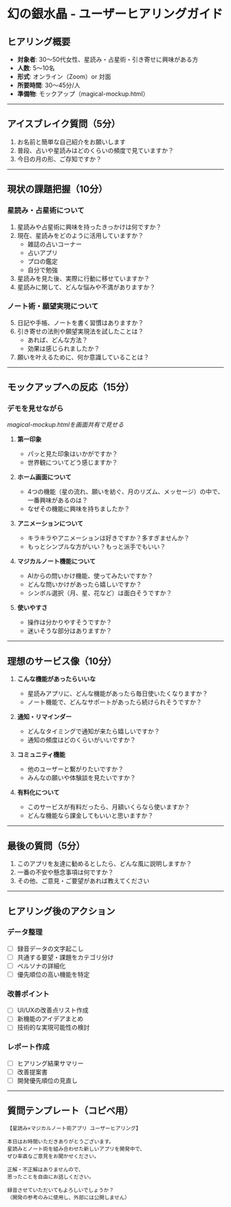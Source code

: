 # 幻の銀水晶 - ユーザーヒアリングガイド

## ヒアリング概要
- **対象者**: 30〜50代女性、星読み・占星術・引き寄せに興味がある方
- **人数**: 5〜10名
- **形式**: オンライン（Zoom）or 対面
- **所要時間**: 30〜45分/人
- **準備物**: モックアップ（magical-mockup.html）

---

## アイスブレイク質問（5分）

1. お名前と簡単な自己紹介をお願いします
2. 普段、占いや星読みはどのくらいの頻度で見ていますか？
3. 今日の月の形、ご存知ですか？

---

## 現状の課題把握（10分）

### 星読み・占星術について
1. 星読みや占星術に興味を持ったきっかけは何ですか？
2. 現在、星読みをどのように活用していますか？
   - 雑誌の占いコーナー
   - 占いアプリ
   - プロの鑑定
   - 自分で勉強
3. 星読みを見た後、実際に行動に移せていますか？
4. 星読みに関して、どんな悩みや不満がありますか？

### ノート術・願望実現について
5. 日記や手帳、ノートを書く習慣はありますか？
6. 引き寄せの法則や願望実現法を試したことは？
   - あれば、どんな方法？
   - 効果は感じられましたか？
7. 願いを叶えるために、何か意識していることは？

---

## モックアップへの反応（15分）

### デモを見せながら
*magical-mockup.htmlを画面共有で見せる*

1. **第一印象**
   - パッと見た印象はいかがですか？
   - 世界観についてどう感じますか？

2. **ホーム画面について**
   - 4つの機能（星の流れ、願いを紡ぐ、月のリズム、メッセージ）の中で、一番興味があるのは？
   - なぜその機能に興味を持ちましたか？

3. **アニメーションについて**
   - キラキラやアニメーションは好きですか？多すぎませんか？
   - もっとシンプルな方がいい？もっと派手でもいい？

4. **マジカルノート機能について**
   - AIからの問いかけ機能、使ってみたいですか？
   - どんな問いかけがあったら嬉しいですか？
   - シンボル選択（月、星、花など）は面白そうですか？

5. **使いやすさ**
   - 操作は分かりやすそうですか？
   - 迷いそうな部分はありますか？

---

## 理想のサービス像（10分）

1. **こんな機能があったらいいな**
   - 星読みアプリに、どんな機能があったら毎日使いたくなりますか？
   - ノート機能で、どんなサポートがあったら続けられそうですか？

2. **通知・リマインダー**
   - どんなタイミングで通知が来たら嬉しいですか？
   - 通知の頻度はどのくらいがいいですか？

3. **コミュニティ機能**
   - 他のユーザーと繋がりたいですか？
   - みんなの願いや体験談を見たいですか？

4. **有料化について**
   - このサービスが有料だったら、月額いくらなら使いますか？
   - どんな機能なら課金してもいいと思いますか？

---

## 最後の質問（5分）

1. このアプリを友達に勧めるとしたら、どんな風に説明しますか？
2. 一番の不安や懸念事項は何ですか？
3. その他、ご意見・ご要望があれば教えてください

---

## ヒアリング後のアクション

### データ整理
- [ ] 録音データの文字起こし
- [ ] 共通する要望・課題をカテゴリ分け
- [ ] ペルソナの詳細化
- [ ] 優先順位の高い機能を特定

### 改善ポイント
- [ ] UI/UXの改善点リスト作成
- [ ] 新機能のアイデアまとめ
- [ ] 技術的な実現可能性の検討

### レポート作成
- [ ] ヒアリング結果サマリー
- [ ] 改善提案書
- [ ] 開発優先順位の見直し

---

## 質問テンプレート（コピペ用）

```
【星読み×マジカルノート術アプリ ユーザーヒアリング】

本日はお時間いただきありがとうございます。
星読みとノート術を組み合わせた新しいアプリを開発中で、
ぜひ率直なご意見をお聞かせください。

正解・不正解はありませんので、
思ったことを自由にお話しください。

録音させていただいてもよろしいでしょうか？
（開発の参考のみに使用し、外部には公開しません）
```